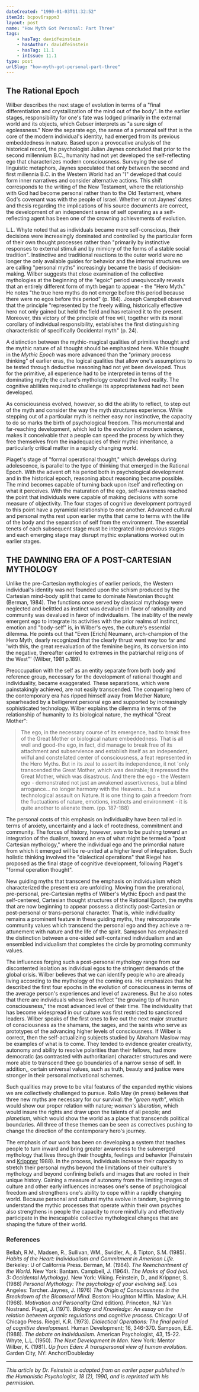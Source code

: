 ```yaml
---
dateCreated: "1990-01-03T11:32:52"
itemId: bcpov6rsppm3
layout: post
name: "How Myth Got Personal: Part Three"
tags:
    - hasTag: davidfeinstein
    - hasAuthor: davidfeinstein
    - hasTag: 11.1
    - inIssue: 11.1
type: post
urlSlug: "how-myth-got-personal-part-three"
---
```


<!--nopreview--><h2>The Rational Epoch</h2><!--/nopreview-->

Wilber describes the next stage of evolution in terms of a "final differentiation and crystallization of the mind out of the body". In the earlier stages, responsibility for one's fate was lodged primarily in the external world and its objects, which Gebser interprets as "a sure sign of egolessness." Now the separate ego, the sense of a personal self that is the core of the modern individual's identity, had emerged from its previous embeddedness in nature. Based upon a provocative analysis of the historical record, the psychologist Julian Jaynes concluded that prior to the second millennium B.C., humanity had not yet developed the self-reflecting ego that characterizes modern consciousness. Surveying the use of linguistic metaphors, Jaynes speculated that only between the second and first millennia B.C. in the Western World had an "I" developed that could form inner narratives and consider alternative actions. This shift corresponds to the writing of the New Testament, where the relationship with God had become personal rather than to the Old Testament, where God's covenant was with the people of Israel. Whether or not Jaynes' dates and thesis regarding the implications of his source documents are correct, the development of an independent sense of self operating as a self-reflecting agent has been one of the crowning achievements of evolution.

L.L. Whyte noted that as individuals became more self-conscious, their decisions were increasingly dominated and controlled by the particular form of their own thought processes rather than "primarily by instinctive responses to external stimuli and by mimicry of the forms of a stable social tradition". Instinctive and traditional reactions to the outer world were no longer the only available guides for behavior and the internal structures we are calling "personal myths" increasingly became the basis of decision-making. Wilber suggests that close examination of the collective mythologies at the beginning of the "egoic" period unequivocally reveals that an entirely different form of myth began to appear - the "Hero Myth." He notes "the true hero myths do not emerge before this period because there were no egos before this period" (p. 184). Joseph Campbell observed that the principle "represented by the freely willing, historically effective hero not only gained but held the field and has retained it to the present. Moreover, this victory of the principle of free will, together with its moral corollary of individual responsibility, establishes the first distinguishing characteristic of specifically Occidental myth" (p. 24).

A distinction between the mythic-magical qualities of primitive thought and the mythic nature of all thought should be emphasized here. While thought in the _Mythic Epoch_ was more advanced than the "primary process thinking" of earlier eras, the logical qualities that allow one's assumptions to be tested through deductive reasoning had not yet been developed. Thus for the primitive, all experience had to be interpreted in terms of the dominating myth; the culture's mythology created the lived reality. The cognitive abilities required to challenge its appropriateness had not been developed.

As consciousness evolved, however, so did the ability to reflect, to step out of the myth and consider the way the myth structures experience. While stepping out of a particular myth is neither easy nor instinctive, the capacity to do so marks the birth of psychological freedom. This monumental and far-reaching development, which led to the evolution of modern science, makes it conceivable that a people can speed the process by which they free themselves from the inadequacies of their mythic inheritance, a particularly critical matter in a rapidly changing world.

Piaget's stage of "formal operational thought," which develops during adolescence, is parallel to the type of thinking that emerged in the Rational Epoch. With the advent oft his period both in psychological development and in the historical epoch, reasoning about reasoning became possible. The mind becomes capable of turning back upon itself and reflecting on what it perceives. With the maturation of the ego, self-awareness reached the point that individuals were capable of making decisions with some measure of objectivity. The four stages of cognitive development portrayed to this point have a pyramidal relationship to one another. Advanced cultural and personal myths rest upon earlier myths that came to terms with the life of the body and the separation of self from the environment. The essential tenets of each subsequent stage must be integrated into previous stages and each emerging stage may disrupt mythic explanations worked out in earlier stages.

## THE DAWNING ERA OF A POST-CARTESIAN MYTHOLOGY

Unlike the pre-Cartesian mythologies of earlier periods, the Western individual's identity was not founded upon the schism produced by the Cartesian mind-body split that came to dominate Newtonian thought (Berman, 1984). The functions once served by classical mythology were neglected and belittled as instinct was devalued in favor of rationality and community was devalued in favor of individualism. The inability of the newly emergent ego to integrate its activities with the prior realms of instinct, emotion and "body-self" is, in Wilber's eyes, the culture's essential dilemma. He points out that "Even [Erich] Neumann, arch-champion of the Hero Myth, dearly recognized that the clearly thrust went way too far and 'with this, the great reevaluation of the feminine begins, its conversion into the negative, thereafter carried to extremes in the patriarchal religions of the West"' (Wilber, 1981 p.189).

Preoccupation with the self as an entity separate from both body and reference group, necessary for the development of rational thought and individuality, became exaggerated. These separations, which were painstakingly achieved, are not easily transcended. The conquering hero of the contemporary era has ripped himself away from Mother Nature, spearheaded by a belligerent personal ego and supported by increasingly sophisticated technology. Wilber explains the dilemma in terms of the relationship of humanity to its biological nature, the mythical "Great Mother":

> The ego, in the necessary course of its emergence, had to break free of the Great Mother or biological nature embeddedness. That is all well and good-the ego, in fact, did manage to break free of its attachment and subservience and establish itself as an independent, wilful and constellated center of consciousness, a feat represented in the Hero Myths. But in its zeal to assert its independence, it not 'only transcended the Great Mother, which was desirable; it repressed the Great Mother, which was disastrous. And there the ego - the Western ego - demonstrated not just an awakened assertiveness, but a blind arrogance... no longer harmony with the Heavens... but a technological assault on Nature. It is one thing to gain a freedom from the fluctuations of nature, emotions, instincts and environment - it is quite another to alienate them. (pp. 187-188)

The personal costs of this emphasis on individuality have been tallied in terms of anxiety, uncertainty and a lack of rootedness, commitment and community. The forces of history, however, seem to be pushing toward an integration of the dualism, toward an era of what might be termed a "post Cartesian mythology," where the individual ego and the primordial nature from which it emerged will be re-united at a higher level of integration. Such holistic thinking involved the "dialectical operations" that Riegel has proposed as the final stage of cognitive development, following Piaget's "formal operation thought".

New guiding myths that transcend the emphasis on individualism which characterized the present era are unfolding. Moving from the prerational, pre-personal, pre-Cartesian myths of Wilber's Mythic Epoch and past the self-centered, Cartesian thought structures of the Rational Epoch, the myths that are now beginning to appear possess a distinctly post-Cartesian or post-personal or trans-personal character. That is, while individuality remains a prominent feature in these guiding myths, they reincorporate community values which transcend the personal ego and they achieve a re-attunement with nature and the life of the spirit. Sampson has emphasized the distinction between a one-sided self-contained individualism and an ensembled individualism that completes the circle by promoting community values.

The influences forging such a post-personal mythology range from our discontented isolation as individual egos to the stringent demands of the global crisis. Wilber believes that we can identify people who are already living according to the mythology of the coming era. He emphasizes that he described the first four epochs in the evolution of consciousness in terms of the average person's experiences and level of awareness. But he also notes that there are individuals whose lives reflect "the growing tip of human consciousness," the most advanced level of their time. The individuality that has become widespread in our culture was first restricted to sanctioned leaders. Wilber speaks of the first ones to live out the next major structure of consciousness as the shamans, the sages, and the saints who serve as prototypes of the advancing higher levels of consciousness. If Wilber is correct, then the self-actualizing subjects studied by Abraham Maslow may be examples of what is to come. They tended to evidence greater creativity, autonomy and ability to resolve polarities than their fellows, had more democratic (as contrasted with authoritarian) character structures and were more able to transcend thee go boundaries of a narrow sense of self. In addition,, certain universal values, such as truth, beauty and justice were stronger in their personal motivational schemes.

Such qualities may prove to be vital features of the expanded mythic visions we are collectively challenged to pursue. Rollo May (in press) believes that three new myths are necessary for our survival: the _"green myth"_, which would show our proper relation with nature; _women's liberation_, which would insure the rights and draw upon the talents of all people; and _planetism_, which would show the world as a place that transcends political boundaries. All three of these themes can be seen as correctives pushing to change the direction of the contemporary hero's journey.

The emphasis of our work has been on developing a system that teaches people to turn inward and bring greater awareness to the submerged mythology that lives through their thoughts, feelings and behavior (Feinstein and [Krippner](../@stanleykrippner) 1988). In the process, individuals increase their capacity to stretch their personal myths beyond the limitations of their culture's mythology and beyond confining beliefs and images that are rooted in their unique history. Gaining a measure of autonomy from the limiting images of culture and other early influences increases one's sense of psychological freedom and strengthens one's ability to cope within a rapidly changing world. Because personal and cultural myths evolve in tandem, beginning to understand the mythic processes that operate within their own psyches also strengthens in people the capacity to more mindfully and effectively participate in the inescapable collective mythological changes that are shaping the future of their world.

### References

Bellah, R.M., Madsen, R., Sullivan, WM., Swidler, A., & Tipton, S.M. (1985). _Habits of the Heart: Individualism and Commitment in American Life._ Berkeley: U of California Press.
Berman, M. (1984). _The Reenchantment of the World._ New York: Bantam.
Campbell, J. (1964). _The Masks of God (vol. 3: Occidental Mythology)._ New York: Viking.
Feinstein, D., and Krippner, S. (1988) _Personal Mythology: The psychology of your evolving self._ Los Angeles: Tarcher.
Jaynes, J. (1976) _The Origin of Consciousness in the Breakdown of the Bicameral Mind._ Boston: Houghton Mifflin.
Maslow, A.H. (1968). _Motivation and Personality_ (2nd edition). Princeton, NJ: Van Nostrand.
Piaget, J. (1971). _Biology and Knowledge: An essay on the relation between organic regulations and cognitive process._ Chicago: U of Chicago Press.
Riegel, K.R. (1973). _Dialectical Operations: The final period of cognitive development._ Human Development; 16, 346-370.
Sampson, E.E. (1988). _The debate on individualism._ American Psychologist, 43, 15-22.
Whyte, L.L. (1950). _The Next Development In Man._ New York: Mentor
Wilber, K. (1981). _Up from Eden: A transpersonal view of human evolution._ Garden City, NY: Anchor/Doubleday

<hr>

_This article by Dr. Feinstein is adapted from an earlier paper published in the Humanistic Psychologist, 18 (2), 1990, and is reprinted with his permission._
